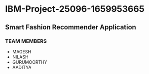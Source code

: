 # IBM-Project-25096-1659953665

## Smart Fashion Recommender Application

### TEAM MEMBERS
   * MAGESH
   * NILASH
   * GURUMOORTHY
   * AADITYA
